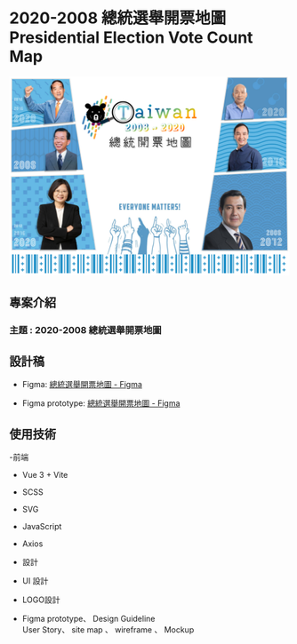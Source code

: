 

# 2020-2008 總統選舉開票地圖  Presidential Election Vote Count Map

![專案封面](src/assets/images/design_material/cover.jpg)

## 專案介紹

### 主題 : 2020-2008 總統選舉開票地圖 


## 設計稿

- Figma: [總統選舉開票地圖 - Figma](https://www.figma.com/file/bz1NBzFzMaPztORkulWK7S/%E7%B8%BD%E7%B5%B1%E9%96%8B%E7%A5%A8%E5%9C%B0%E5%9C%96?type=design&node-id=491-2252&mode=design&t=v52ZZCgi7cons4p9-0)

- Figma prototype: [總統選舉開票地圖 - Figma](https://www.figma.com/proto/bz1NBzFzMaPztORkulWK7S/%E7%B8%BD%E7%B5%B1%E9%96%8B%E7%A5%A8%E5%9C%B0%E5%9C%96?type=design&node-id=126-2058&t=f1GqMdWOq5ZuXExh-1&scaling=min-zoom&page-id=0%3A1&starting-point-node-id=126%3A2058&show-proto-sidebar=1&mode=design)

## 使用技術
-前端
- Vue 3 + Vite
- SCSS
- SVG
- JavaScript
- Axios

- 設計
 - UI 設計
 - LOGO設計
 - Figma prototype、 Design Guideline   
User Story、 site map 、 wireframe 、 Mockup 

